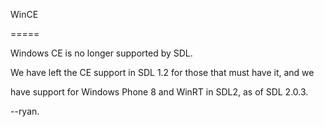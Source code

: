 WinCE
=====

Windows CE is no longer supported by SDL.

We have left the CE support in SDL 1.2 for those that must have it, and we
have support for Windows Phone 8 and WinRT in SDL2, as of SDL 2.0.3.

--ryan.

